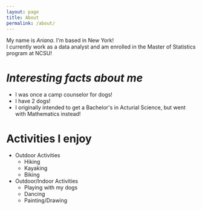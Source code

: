 ```yaml
---
layout: page
title: About
permalink: /about/  
---
```


My name is *Ariana*. I'm based in New York!  
I currently work as a data analyst and am enrolled in the Master of Statistics program at NCSU!  

# _Interesting facts about me_  
 
  - I was once a camp counselor for dogs!
  - I have 2 dogs!
  - I originally intended to get a Bachelor's in Acturial Science, but went with Mathematics instead!
  
  
 # Activities I enjoy 
  
  + Outdoor Activities  
    * Hiking  
    * Kayaking  
    * Biking  
  + Outdoor/Indoor Activities  
    * Playing with my dogs  
    * Dancing  
    * Painting/Drawing  
     
  
 
 




